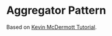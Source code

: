 # Aggregator Pattern

Based on [Kevin McDermott Tutorial](https://bigkevmcd.github.io/patterns/events/aggregator/2019/08/11/aggregator-pattern-part-1.html).
